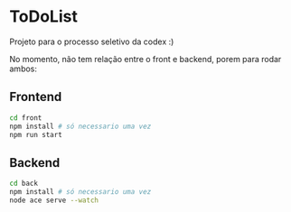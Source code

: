 # ToDoList

Projeto para o processo seletivo da codex :)

No momento, não tem relação entre o front e backend, porem para rodar ambos:

## Frontend
```bash
cd front
npm install # só necessario uma vez
npm run start
```

## Backend
```bash
cd back
npm install # só necessario uma vez
node ace serve --watch
```
